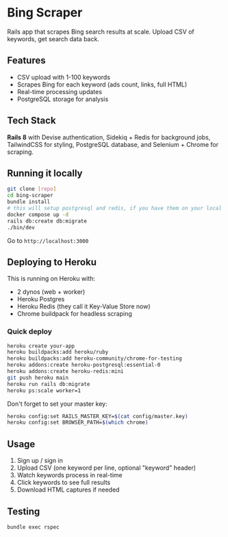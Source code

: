 # Bing Scraper

Rails app that scrapes Bing search results at scale. Upload CSV of keywords, get search data back.

## Features

- CSV upload with 1-100 keywords
- Scrapes Bing for each keyword (ads count, links, full HTML)
- Real-time processing updates
- PostgreSQL storage for analysis

## Tech Stack

**Rails 8** with Devise authentication, Sidekiq + Redis for background jobs, TailwindCSS for styling, PostgreSQL database, and Selenium + Chrome for scraping.

## Running it locally

```bash
git clone [repo]
cd bing-scraper
bundle install
# this will setup postgresql and redis, if you have them on your local machine no need for this
docker compose up -d
rails db:create db:migrate
./bin/dev
```

Go to `http://localhost:3000`

## Deploying to Heroku

This is running on Heroku with:
- 2 dynos (web + worker)
- Heroku Postgres
- Heroku Redis (they call it Key-Value Store now)
- Chrome buildpack for headless scraping

### Quick deploy

```bash
heroku create your-app
heroku buildpacks:add heroku/ruby
heroku buildpacks:add heroku-community/chrome-for-testing
heroku addons:create heroku-postgresql:essential-0
heroku addons:create heroku-redis:mini
git push heroku main
heroku run rails db:migrate
heroku ps:scale worker=1
```

Don't forget to set your master key:
```bash
heroku config:set RAILS_MASTER_KEY=$(cat config/master.key)
heroku config:set BROWSER_PATH=$(which chrome)
```

## Usage

1. Sign up / sign in
2. Upload CSV (one keyword per line, optional "keyword" header)
3. Watch keywords process in real-time
4. Click keywords to see full results
5. Download HTML captures if needed

## Testing

```bash
bundle exec rspec
```
